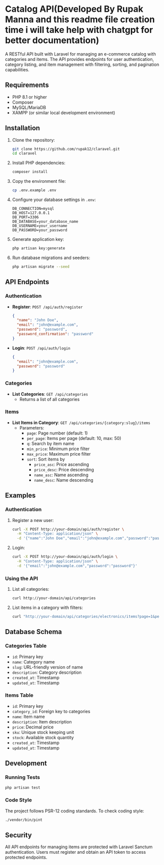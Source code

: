 # Catalog API(Developed By Rupak Manna and this readme file creation time i will take help with chatgpt for better documentation)

A RESTful API built with Laravel for managing an e-commerce catalog with categories and items. The API provides endpoints for user authentication, category listing, and item management with filtering, sorting, and pagination capabilities.

## Requirements

- PHP 8.1 or higher
- Composer
- MySQL/MariaDB
- XAMPP (or similar local development environment)

## Installation

1. Clone the repository:
   ```bash
   git clone https://github.com/rupak12/claravel.git
   cd claravel
   ```

2. Install PHP dependencies:
   ```bash
   composer install
   ```

3. Copy the environment file:
   ```bash
   cp .env.example .env
   ```

4. Configure your database settings in `.env`:
   ```
   DB_CONNECTION=mysql
   DB_HOST=127.0.0.1
   DB_PORT=3306
   DB_DATABASE=your_database_name
   DB_USERNAME=your_username
   DB_PASSWORD=your_password
   ```

5. Generate application key:
   ```bash
   php artisan key:generate
   ```

6. Run database migrations and seeders:
   ```bash
   php artisan migrate --seed
   ```

## API Endpoints

### Authentication
- **Register**: `POST /api/auth/register`
  ```json
  {
    "name": "John Doe",
    "email": "john@example.com",
    "password": "password",
    "password_confirmation": "password"
  }
  ```

- **Login**: `POST /api/auth/login`
  ```json
  {
    "email": "john@example.com",
    "password": "password"
  }
  ```

### Categories
- **List Categories**: `GET /api/categories`
  - Returns a list of all categories

### Items
- **List Items in Category**: `GET /api/categories/{category:slug}/items`
  - Parameters:
    - `page`: Page number (default: 1)
    - `per_page`: Items per page (default: 10, max: 50)
    - `q`: Search by item name
    - `min_price`: Minimum price filter
    - `max_price`: Maximum price filter
    - `sort`: Sort items by
      - `price_asc`: Price ascending
      - `price_desc`: Price descending
      - `name_asc`: Name ascending
      - `name_desc`: Name descending

## Examples

### Authentication
1. Register a new user:
   ```bash
   curl -X POST http://your-domain/api/auth/register \
     -H "Content-Type: application/json" \
     -d '{"name":"John Doe","email":"john@example.com","password":"password","password_confirmation":"password"}'
   ```

2. Login:
   ```bash
   curl -X POST http://your-domain/api/auth/login \
     -H "Content-Type: application/json" \
     -d '{"email":"john@example.com","password":"password"}'
   ```

### Using the API
1. List all categories:
   ```bash
   curl http://your-domain/api/categories
   ```

2. List items in a category with filters:
   ```bash
   curl "http://your-domain/api/categories/electronics/items?page=1&per_page=20&sort=price_desc&min_price=100"
   ```

## Database Schema

### Categories Table
- `id`: Primary key
- `name`: Category name
- `slug`: URL-friendly version of name
- `description`: Category description
- `created_at`: Timestamp
- `updated_at`: Timestamp

### Items Table
- `id`: Primary key
- `category_id`: Foreign key to categories
- `name`: Item name
- `description`: Item description
- `price`: Decimal price
- `sku`: Unique stock keeping unit
- `stock`: Available stock quantity
- `created_at`: Timestamp
- `updated_at`: Timestamp

## Development

### Running Tests
```bash
php artisan test
```

### Code Style
The project follows PSR-12 coding standards. To check coding style:
```bash
./vendor/bin/pint
```

## Security
All API endpoints for managing items are protected with Laravel Sanctum authentication. Users must register and obtain an API token to access protected endpoints.

